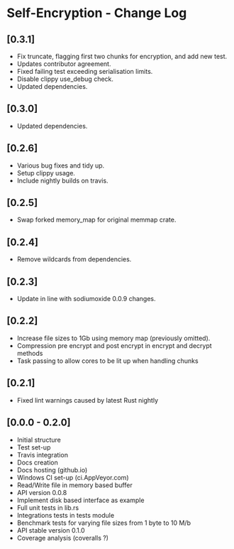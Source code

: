 # Self-Encryption - Change Log

## [0.3.1]
- Fix truncate, flagging first two chunks for encryption, and add new test.
- Updates contributor agreement.
- Fixed failing test exceeding serialisation limits.
- Disable clippy use_debug check.
- Updated dependencies.

## [0.3.0]
- Updated dependencies.

## [0.2.6]
- Various bug fixes and tidy up.
- Setup clippy usage.
- Include nightly builds on travis.

## [0.2.5]
- Swap forked memory_map for original memmap crate.

## [0.2.4]
- Remove wildcards from dependencies.

## [0.2.3]
- Update in line with sodiumoxide 0.0.9 changes.

## [0.2.2]
- Increase file sizes to 1Gb using memory map (previously omitted).
- Compression pre encrypt and post encrypt in encrypt and decrypt methods
- Task passing to allow cores to be lit up when handling chunks

## [0.2.1]
- Fixed lint warnings caused by latest Rust nightly

## [0.0.0 - 0.2.0]
- Initial structure
- Test set-up
- Travis integration
- Docs creation
- Docs hosting (github.io)
- Windows CI set-up (ci.AppVeyor.com)
- Read/Write file in memory based buffer
- API version 0.0.8
- Implement disk based interface as example
- Full unit tests in lib.rs
- Integrations tests in tests module
- Benchmark tests for varying file sizes from 1 byte to 10 M/b
- API stable version 0.1.0
- Coverage analysis (coveralls ?)
